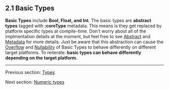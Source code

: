 ## 2.1 Basic Types

**Basic Types** include **Bool, Float, and Int**.  The basic types are **abstract types** tagged with **:coreType** metadata.  This means is they get replaced by platform specific types at compile-time.  Don't worry about all of the implmentation details at the moment, but feel free to see [Abstract](abstract.md) and [Metadata](metadata.md) for more details.  Just be aware that this abstraction can cause the [Overflow](overflow.md) and [Nullability](nullability.md) of Basic Types to behave differently on different target platforms.  To reiterate: **basic types can behave differently depending on the target platform.**

---

Previous section: [Types](types.md)

Next section: [Numeric types](numeric_types.md)